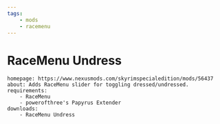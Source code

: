 ```yaml
---
tags:
    - mods
    - racemenu
---
```


# RaceMenu Undress

```project_info
homepage: https://www.nexusmods.com/skyrimspecialedition/mods/56437
about: Adds RaceMenu slider for toggling dressed/undressed.
requirements:
    - RaceMenu
    - powerofthree's Papyrus Extender
downloads:
    - RaceMenu Undress
```
